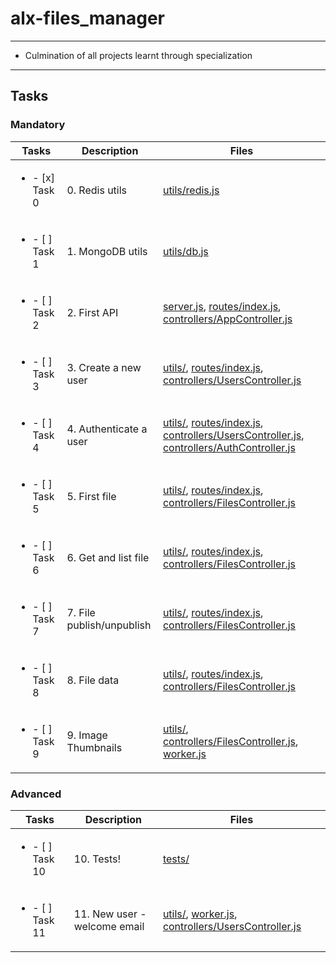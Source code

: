 # alx-files_manager

---

* Culmination of all projects learnt through specialization

---

## Tasks

### Mandatory

| Tasks | Description | Files |
| ----- | ----- | ----- |
| <ul><li> - [x] Task 0 </li></ul> | 0. Redis utils | [utils/redis.js](utils/redis.js) |
| <ul><li> - [ ] Task 1 </li></ul> | 1. MongoDB utils | [utils/db.js](utils/db.js) |
| <ul><li> - [ ] Task 2 </li></ul> | 2. First API | [server.js](server.js), [routes/index.js](routes/index.js), [controllers/AppController.js](controllers/AppController.js) |
| <ul><li> - [ ] Task 3 </li></ul> | 3. Create a new user | [utils/](utils/), [routes/index.js](routes/index.js), [controllers/UsersController.js](controllers/UsersController.js) |
| <ul><li> - [ ] Task 4 </li></ul> | 4. Authenticate a user | [utils/](utils/), [routes/index.js](routes/index.js), [controllers/UsersController.js](controllers/UsersController.js), [controllers/AuthController.js](controllers/AuthController.js) |
| <ul><li> - [ ] Task 5 </li></ul> | 5. First file | [utils/](utils/), [routes/index.js](routes/index.js), [controllers/FilesController.js](controllers/FilesController.js) |
| <ul><li> - [ ] Task 6 </li></ul> | 6. Get and list file | [utils/](utils/), [routes/index.js](routes/index.js), [controllers/FilesController.js](controllers/FilesController.js) |
| <ul><li> - [ ] Task 7 </li></ul> | 7. File publish/unpublish | [utils/](utils/), [routes/index.js](routes/index.js), [controllers/FilesController.js](controllers/FilesController.js) |
| <ul><li> - [ ] Task 8 </li></ul> | 8. File data | [utils/](utils/), [routes/index.js](routes/index.js), [controllers/FilesController.js](controllers/FilesController.js) |
| <ul><li> - [ ] Task 9 </li></ul> | 9. Image Thumbnails | [utils/](utils/), [controllers/FilesController.js](controllers/FilesController.js), [worker.js](worker.js) |

### Advanced

| Tasks | Description | Files |
| ----- | ----- | ----- |
| <ul><li> - [ ] Task 10 </li></ul> | 10. Tests! | [tests/](tests/) |
| <ul><li> - [ ] Task 11 </li></ul> | 11. New user - welcome email | [utils/](utils/), [worker.js](worker.js), [controllers/UsersController.js](controllers/UsersController.js) |
